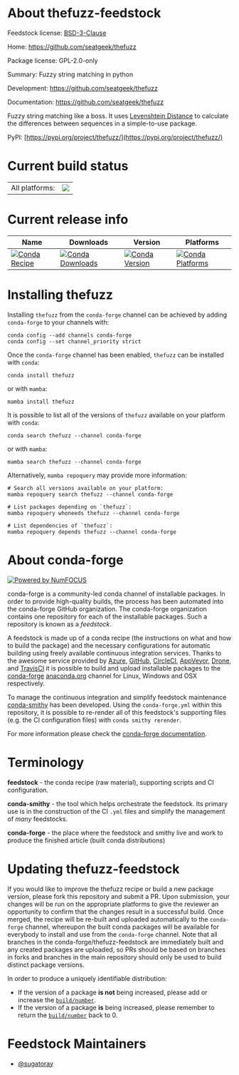 About thefuzz-feedstock
=======================

Feedstock license: [BSD-3-Clause](https://github.com/conda-forge/thefuzz-feedstock/blob/main/LICENSE.txt)

Home: https://github.com/seatgeek/thefuzz

Package license: GPL-2.0-only

Summary: Fuzzy string matching in python

Development: https://github.com/seatgeek/thefuzz

Documentation: https://github.com/seatgeek/thefuzz

Fuzzy string matching like a boss. It uses [Levenshtein Distance][_LD] to
calculate the differences between sequences in a simple-to-use package.

[_LD]: https://en.wikipedia.org/wiki/Levenshtein_distance

PyPI: [https://pypi.org/project/thefuzz/](https://pypi.org/project/thefuzz/)


Current build status
====================


<table><tr><td>All platforms:</td>
    <td>
      <a href="https://dev.azure.com/conda-forge/feedstock-builds/_build/latest?definitionId=15029&branchName=main">
        <img src="https://dev.azure.com/conda-forge/feedstock-builds/_apis/build/status/thefuzz-feedstock?branchName=main">
      </a>
    </td>
  </tr>
</table>

Current release info
====================

| Name | Downloads | Version | Platforms |
| --- | --- | --- | --- |
| [![Conda Recipe](https://img.shields.io/badge/recipe-thefuzz-green.svg)](https://anaconda.org/conda-forge/thefuzz) | [![Conda Downloads](https://img.shields.io/conda/dn/conda-forge/thefuzz.svg)](https://anaconda.org/conda-forge/thefuzz) | [![Conda Version](https://img.shields.io/conda/vn/conda-forge/thefuzz.svg)](https://anaconda.org/conda-forge/thefuzz) | [![Conda Platforms](https://img.shields.io/conda/pn/conda-forge/thefuzz.svg)](https://anaconda.org/conda-forge/thefuzz) |

Installing thefuzz
==================

Installing `thefuzz` from the `conda-forge` channel can be achieved by adding `conda-forge` to your channels with:

```
conda config --add channels conda-forge
conda config --set channel_priority strict
```

Once the `conda-forge` channel has been enabled, `thefuzz` can be installed with `conda`:

```
conda install thefuzz
```

or with `mamba`:

```
mamba install thefuzz
```

It is possible to list all of the versions of `thefuzz` available on your platform with `conda`:

```
conda search thefuzz --channel conda-forge
```

or with `mamba`:

```
mamba search thefuzz --channel conda-forge
```

Alternatively, `mamba repoquery` may provide more information:

```
# Search all versions available on your platform:
mamba repoquery search thefuzz --channel conda-forge

# List packages depending on `thefuzz`:
mamba repoquery whoneeds thefuzz --channel conda-forge

# List dependencies of `thefuzz`:
mamba repoquery depends thefuzz --channel conda-forge
```


About conda-forge
=================

[![Powered by
NumFOCUS](https://img.shields.io/badge/powered%20by-NumFOCUS-orange.svg?style=flat&colorA=E1523D&colorB=007D8A)](https://numfocus.org)

conda-forge is a community-led conda channel of installable packages.
In order to provide high-quality builds, the process has been automated into the
conda-forge GitHub organization. The conda-forge organization contains one repository
for each of the installable packages. Such a repository is known as a *feedstock*.

A feedstock is made up of a conda recipe (the instructions on what and how to build
the package) and the necessary configurations for automatic building using freely
available continuous integration services. Thanks to the awesome service provided by
[Azure](https://azure.microsoft.com/en-us/services/devops/), [GitHub](https://github.com/),
[CircleCI](https://circleci.com/), [AppVeyor](https://www.appveyor.com/),
[Drone](https://cloud.drone.io/welcome), and [TravisCI](https://travis-ci.com/)
it is possible to build and upload installable packages to the
[conda-forge](https://anaconda.org/conda-forge) [anaconda.org](https://anaconda.org/)
channel for Linux, Windows and OSX respectively.

To manage the continuous integration and simplify feedstock maintenance
[conda-smithy](https://github.com/conda-forge/conda-smithy) has been developed.
Using the ``conda-forge.yml`` within this repository, it is possible to re-render all of
this feedstock's supporting files (e.g. the CI configuration files) with ``conda smithy rerender``.

For more information please check the [conda-forge documentation](https://conda-forge.org/docs/).

Terminology
===========

**feedstock** - the conda recipe (raw material), supporting scripts and CI configuration.

**conda-smithy** - the tool which helps orchestrate the feedstock.
                   Its primary use is in the construction of the CI ``.yml`` files
                   and simplify the management of *many* feedstocks.

**conda-forge** - the place where the feedstock and smithy live and work to
                  produce the finished article (built conda distributions)


Updating thefuzz-feedstock
==========================

If you would like to improve the thefuzz recipe or build a new
package version, please fork this repository and submit a PR. Upon submission,
your changes will be run on the appropriate platforms to give the reviewer an
opportunity to confirm that the changes result in a successful build. Once
merged, the recipe will be re-built and uploaded automatically to the
`conda-forge` channel, whereupon the built conda packages will be available for
everybody to install and use from the `conda-forge` channel.
Note that all branches in the conda-forge/thefuzz-feedstock are
immediately built and any created packages are uploaded, so PRs should be based
on branches in forks and branches in the main repository should only be used to
build distinct package versions.

In order to produce a uniquely identifiable distribution:
 * If the version of a package **is not** being increased, please add or increase
   the [``build/number``](https://docs.conda.io/projects/conda-build/en/latest/resources/define-metadata.html#build-number-and-string).
 * If the version of a package **is** being increased, please remember to return
   the [``build/number``](https://docs.conda.io/projects/conda-build/en/latest/resources/define-metadata.html#build-number-and-string)
   back to 0.

Feedstock Maintainers
=====================

* [@sugatoray](https://github.com/sugatoray/)

